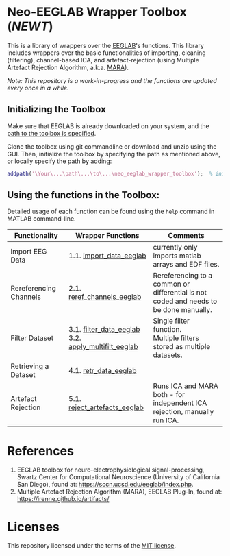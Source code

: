 # Neo-EEGLAB Wrapper Toolbox (_NEWT_)
This is a library of wrappers over the [EEGLAB](https://sccn.ucsd.edu/eeglab/download.php)'s functions. This library includes wrappers over the basic functionalities of importing, cleaning (filtering), channel-based ICA, and artefact-rejection (using Multiple Artefact Rejection Algorithm, a.k.a. [MARA](https://irenne.github.io/artifacts/)).

_Note: This repository is a work-in-progress and the functions are updated every once in a while._

## Initializing the Toolbox
Make sure that EEGLAB is already downloaded on your system, and the [path to the toolbox is specified](https://www.mathworks.com/help/matlab/matlab_env/add-remove-or-reorder-folders-on-the-search-path.html).

Clone the toolbox using git commandline or download and unzip using the GUI. Then, initialize the toolbox by specifying the path as mentioned above, or locally specify the path by adding:

```Matlab
addpath('\Your\...\path\...\to\...\neo_eeglab_wrapper_toolbox');  % initialize NEWT
```

## Using the functions in the Toolbox:
Detailed usage of each function can be found using the `help` command in MATLAB command-line.

<!-- | Functionality | Wrapper Functions |
| --- | --- |
| Import EEG Data | 1.1. [import_data_eeglab](./import_data_eeglab.m) |
| Rereferencing Channels | 2.1. [reref_channels_eeglab](./reref_channels_eeglab.m) |
| Filter Dataset | 3.1. [filter_data_eeglab](./filter_data_eeglab.m)<br>3.2. [apply_multifilt_eeglab](./apply_multifilt_eeglab.m) |
| Retrieving a Dataset | 4.1. [retr_data_eeglab](./retr_data_eeglab.m) |
| Artefact Rejection | 5.1. [reject_artefacts_eeglab](./reject_artefacts_eeglab.m) | -->

| Functionality | Wrapper Functions | Comments |
| --- | --- | --- |
| Import EEG Data | 1.1. [import_data_eeglab](./import_data_eeglab.m) | currently only imports matlab arrays and EDF files. |
| Rereferencing Channels | 2.1. [reref_channels_eeglab](./reref_channels_eeglab.m) | Rereferencing to a common or differential is not<br>coded and needs to be done manually. |
| Filter Dataset | 3.1. [filter_data_eeglab](./filter_data_eeglab.m)<br>3.2. [apply_multifilt_eeglab](./apply_multifilt_eeglab.m) | Single filter function.<br>Multiple filters stored as multiple datasets. |
| Retrieving a Dataset | 4.1. [retr_data_eeglab](./retr_data_eeglab.m) |  |
| Artefact Rejection | 5.1. [reject_artefacts_eeglab](./reject_artefacts_eeglab.m) | Runs ICA and MARA both - for independent ICA<br>rejection, manually run ICA. |

# References
1. EEGLAB toolbox for neuro-electrophysiological signal-processing, Swartz Center for Computational Neuroscience (University of California San Diego), found at: https://sccn.ucsd.edu/eeglab/index.php.
2. Multiple Artefact Rejection Algorithm (MARA), EEGLAB Plug-In, found at: https://irenne.github.io/artifacts/

# Licenses
This repository licensed under the terms of the [MIT license](https://github.com/sparky-electrode/newt/blob/master/LICENSE).